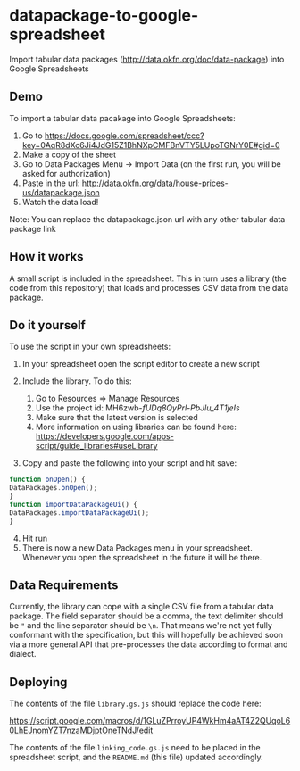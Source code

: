 datapackage-to-google-spreadsheet
=================================

Import tabular data packages (http://data.okfn.org/doc/data-package) into Google Spreadsheets

## Demo
To import a tabular data pacakage into Google Spreadsheets:

  1. Go to https://docs.google.com/spreadsheet/ccc?key=0AqR8dXc6Ji4JdG15Z1BhNXpCMFBnVTY5LUpoTGNrY0E#gid=0
  2. Make a copy of the sheet
  3. Go to Data Packages Menu -> Import Data (on the first run, you will be asked for authorization)
  4. Paste in the url: http://data.okfn.org/data/house-prices-us/datapackage.json
  5. Watch the data load!

Note: You can replace the datapackage.json url with any other tabular data package link

## How it works
A small script is included in the spreadsheet. This in turn uses a library (the code from this repository) that loads and processes CSV data from the data package.

## Do it yourself
To use the script in your own spreadsheets:
  1. In your spreadsheet open the script editor to create a new script
  2. Include the library. To do this:
    
      1. Go to Resources => Manage Resources
      2. Use the project id: MH6zwb-_fUDq8QyPrl-PbJlu_4T1jeIs_
      3. Make sure that the latest version is selected
      4. More information on using libraries can be found here:
          https://developers.google.com/apps-script/guide_libraries#useLibrary

  3. Copy and paste the following into your script and hit save:

  ```javascript
function onOpen() {
DataPackages.onOpen();
}
function importDataPackageUi() {
DataPackages.importDataPackageUi();
}
  ```

  4. Hit run
  5. There is now a new Data Packages menu in your spreadsheet. Whenever you open the spreadsheet in the future it will be there.

## Data Requirements
Currently, the library can cope with a single CSV file from a tabular data package. The field separator should be a comma, the text delimiter should be `"` and the line separator should be `\n`. That means we're not yet fully conformant with the specification, but this will hopefully be achieved soon via a more general API that pre-processes the data according to format and dialect. 

## Deploying
The contents of the file `library.gs.js` should replace the code here:

https://script.google.com/macros/d/1GLuZPrroyUP4WkHm4aAT4Z2QUqoL60LhEJnomYZT7nzaMDjptOneTNdJ/edit

The contents of the file `linking_code.gs.js` need to be placed in the spreadsheet script, and the `README.md` (this file) updated accordingly.

